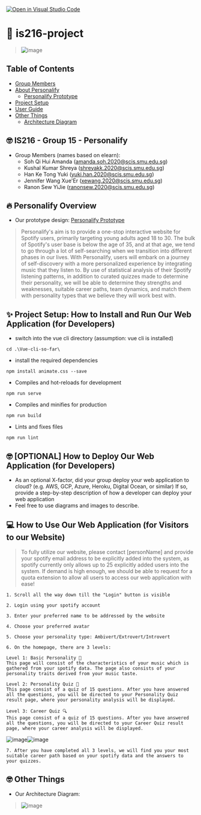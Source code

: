 [![Open in Visual Studio Code](https://classroom.github.com/assets/open-in-vscode-f059dc9a6f8d3a56e377f745f24479a46679e63a5d9fe6f495e02850cd0d8118.svg)](https://classroom.github.com/online_ide?assignment_repo_id=454868&assignment_repo_type=GroupAssignmentRepo)
# 👋 is216-project
>![image](https://user-images.githubusercontent.com/89073166/141683543-1f203a44-2340-4d3d-aa29-ba2dbc8b8787.png)


## Table of Contents
* [Group Members](https://github.com/is216-supreme/is216-project-group15/blob/main/README.md#-is216---group-15---personalify)
* [About Personalify](https://github.com/is216-supreme/is216-project-group15/blob/main/README.md#-personalify-overview)
  * [Personalify Prototype](https://www.figma.com/file/wq8simGjxfhj4cyeCsuT3v/Personalify-Prototype?node-id=77%3A432)
* [Project Setup](https://github.com/is216-supreme/is216-project-group15/blob/main/README.md#-project-setup-how-to-install-and-run-our-web-application-for-developers)
* [User Guide](https://github.com/is216-supreme/is216-project-group15/blob/main/README.md#-how-to-use-our-web-application-for-visitors-to-our-website)
* [Other Things](https://github.com/is216-supreme/is216-project-group15#-other-things)
  * [Architecture Diagram](https://user-images.githubusercontent.com/89073166/141679482-fa0941a5-5076-4237-bbc8-e0f8f0c26f36.png)

## 🤓 IS216 - Group 15 - Personalify
* Group Members (names based on elearn):
  * Soh Qi Hui Amanda (amanda.soh.2020@scis.smu.edu.sg)
  * Kushal Kumar Shreya (shreyakk.2020@scis.smu.edu.sg)
  * Han Ke Tong Yuki (yuki.han.2020@scis.smu.edu.sg)
  * Jennifer Wang Xue'Er (xewang.2020@scis.smu.edu.sg)
  * Ranon Sew YiJie (ranonsew.2020@scis.smu.edu.sg)


## 🔥 Personalify Overview
* Our prototype design: [Personalify Prototype](https://www.figma.com/file/wq8simGjxfhj4cyeCsuT3v/Personalify-Prototype?node-id=77%3A432)
> Personalify's aim is to provide a one-stop interactive website for Spotify users, primarily targeting young adults aged 18 to 30. The bulk of Spotify's user base is below the age of 35, and at that age, we tend to go through a lot of self-searching when we transition into different phases in our lives. With Personalify, users will embark on a journey of self-discovery with a more personalized experience by integrating music that they listen to. By use of statistical analysis of their Spotify listening patterns, in addition to curated quizzes made to determine their personality, we will be able to determine they strengths and weaknesses, suitable career paths, team dynamics, and match them with personality types that we believe they will work best with.
<!-- * Describe your project. What is it called? What does it do? Why did you make this web application? Who will benefit from using your web application? Describe your users - who are they? (anyone? or specific target age group or gender? region? country?)
* Feel free to use diagrams and images to describe. For example, if you have a system architecture diagram, please place it here and describe it. If you have a business process diagram, you can also place it here and describe it. -->


## ✨ Project Setup: How to Install and Run Our Web Application (for Developers)
* switch into the vue cli directory (assumption: vue cli is installed)
```
cd .\Vue-cli-so-far\
```
* install the required dependencies
```
npm install animate.css --save
```
* Compiles and hot-reloads for development
```
npm run serve
```
* Compiles and minifies for production
```
npm run build
```
* Lints and fixes files
```
npm run lint
```
<!-- * If a new developer were to have access to your IS216 project GitHub repo (and subsequently your source code files) and replicate your development environment on his development laptop computer, what are the steps he should take?
* What does he needs to install on his development laptop computer? How can he download your project files and run it on his own computer?
* Provide a step-by-step description of how to get the development environment running. You can choose to do so for at least 1 Operating System (Windows 10 or Mac OS).
* Feel free to use diagrams and images to describe. -->


## 🤓 [OPTIONAL] How to Deploy Our Web Application (for Developers) ##
* As an optional X-factor, did your group deploy your web application to cloud? (e.g. AWS, GCP, Azure, Heroku, Digital Ocean, or similar) If so, provide a step-by-step description of how a developer can deploy your web application
* Feel free to use diagrams and images to describe.


## 💻 How to Use Our Web Application (for Visitors to our Website) ##
> To fully utilize our website, please contact [personName] and provide your spotify email address to be explicitly added into the system, as spotify currently only allows up to 25 explicitly added users into the system. If demand is high enough, we should be able to request for a quota extension to allow all users to access our web application with ease!
<!-- * Yay! Your website is READY for visitors!
* Provide a step-by-step description of what the user/visitor can/should do upon visiting your website for the first time. -->
```
1. Scroll all the way down till the "Login" button is visible
```
```
2. Login using your spotify account
```
```
3. Enter your preferred name to be addressed by the website
```
```
4. Choose your preferred avatar
```
```
5. Choose your personality type: Ambivert/Extrovert/Introvert
```
```
6. On the homepage, there are 3 levels:
```
```
Level 1: Basic Personality 🎵
This page will consist of the characteristics of your music which is gathered from your spotify data. The page also consists of your personality traits derived from your music taste.

Level 2: Personality Quiz 👤
This page consist of a quiz of 15 questions. After you have answered all the questions, you will be directed to your Personality Quiz result page, where your personality analysis will be displayed.

Level 3: Career Quiz 🔍
This page consist of a quiz of 15 questions. After you have answered all the questions, you will be directed to your Career Quiz result page, where your career analysis will be displayed.
```
![image](https://user-images.githubusercontent.com/89073166/141683985-eb123fb0-c15b-4005-b338-35c5299e48a0.png)![image](https://user-images.githubusercontent.com/89073166/141684002-510ceb4a-7817-4aea-8f78-ea53095ea60a.png)





```
7. After you have completed all 3 levels, we will find you your most suitable career path based on your spotify data and the answers to your quizzes.
```
<!--* It would be wonderful if you could include **screenshot images** of web pages to demonsrate what the user/visitor can/should do. -->


## 🤓 Other Things ##
* Our Architecture Diagram: 
> ![image](https://user-images.githubusercontent.com/89073166/141679482-fa0941a5-5076-4237-bbc8-e0f8f0c26f36.png)




